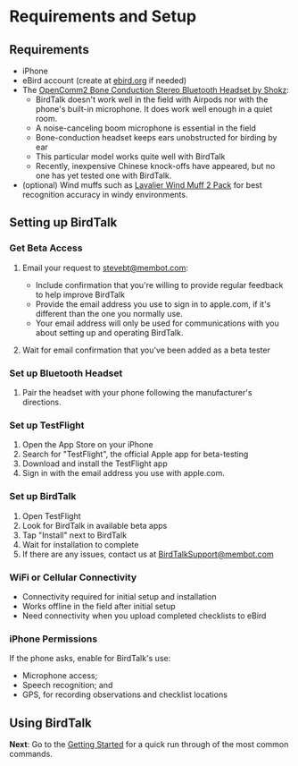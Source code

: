 # Requirements and Setup

## Requirements

- iPhone
- eBird account (create at
<a href="https://eBird.org" target="eBird">ebird.org</a>
if needed)
- The <a href="https://www.amazon.com/SHOKZ-OpenComm2-Conduction-Headphones-Bluetooth/dp/B0C88R9FHG" target="bonecondamazon">OpenComm2 Bone Conduction Stereo Bluetooth Headset by Shokz</a>:
    * BirdTalk doesn't work well in the field with Airpods nor with the phone's built-in microphone.  It does work well enough in a quiet room.
    * A noise-canceling boom microphone is essential in the field
    * Bone-conduction headset keeps ears unobstructed for birding by ear
    * This particular model works quite well with BirdTalk
    * Recently, inexpensive Chinese knock-offs have appeared, but no one has yet tested one with BirdTalk.
- (optional) Wind muffs such as <a href="https://www.amazon.com/dp/B08DJ38QZG" target="windmuffamazon">Lavalier Wind Muff 2 Pack</a> for best recognition accuracy in windy environments.

## Setting up BirdTalk

### Get Beta Access

1. Email your request to [stevebt@membot.com](mailto:stevebt@membot.com?subject=BirdTalk%20beta%20access):

    - Include confirmation that you're willing to provide regular feedback to help improve BirdTalk
    - Provide the email address you use to sign in to apple.com, if it's different than the one you normally use.
    - Your email address will only be used for communications with you about setting up and operating BirdTalk.

2. Wait for email confirmation that you've been added as a beta tester

### Set up Bluetooth Headset

1. Pair the headset with your phone following the manufacturer's directions.

### Set up TestFlight

1. Open the App Store on your iPhone
2. Search for "TestFlight", the official Apple app for beta-testing
3. Download and install the TestFlight app
4. Sign in with the email address you use with apple.com.

### Set up BirdTalk

1. Open TestFlight
2. Look for BirdTalk in available beta apps
3. Tap "Install" next to BirdTalk
4. Wait for installation to complete
5. If there are any issues, contact us at [BirdTalkSupport@membot.com](mailto:BirdTalkSupport@membot.com?subject=BirdTalk%20installation)

### WiFi or Cellular Connectivity

- Connectivity required for initial setup and installation
- Works offline in the field after initial setup
- Need connectivity when you upload completed checklists to eBird

### iPhone Permissions

If the phone asks, enable for BirdTalk's use:

- Microphone access;
- Speech recognition; and
- GPS, for recording observations and checklist locations

## Using BirdTalk

**Next**: Go to the [Getting Started](../getting-started.md) for a quick run through of the most common commands.
